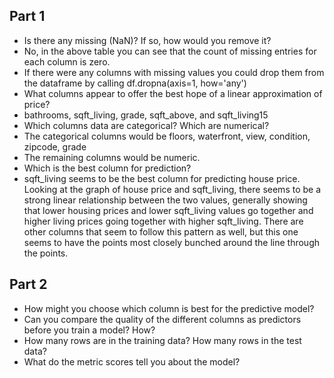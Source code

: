 ## Part 1
* Is there any missing (NaN)? If so, how would you remove it?
 * No, in the above table you can see that the count of missing entries for each column is zero.
 * If there were any columns with missing values you could drop them from the dataframe by calling df.dropna(axis=1, how='any')
* What columns appear to offer the best hope of a linear approximation of price?
 * bathrooms, sqft_living, grade, sqft_above, and sqft_living15
* Which columns data are categorical? Which are numerical?
 * The categorical columns would be floors, waterfront, view, condition, zipcode, grade
 * The remaining columns would be numeric.
* Which is the best column for prediction? 
 * sqft_living seems to be the best column for predicting house price. Looking at the graph of house price and sqft_living, there seems to be a strong linear relationship between the two values, generally showing that lower housing prices and lower sqft_living values go together and higher living prices going together with higher sqft_living. There are other columns that seem to follow this pattern as well, but this one seems to have the points most closely bunched around the line through the points.
 
 ## Part 2
* How might you choose which column is best for the predictive model?
* Can you compare the quality of the different columns as predictors before you train a model? How?
* How many rows are in the training data? How many rows in the test data?
* What do the metric scores tell you about the model?
